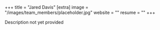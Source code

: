 +++
title = "Jared Davis"
[extra]
image = "/images/team_members/placeholder.jpg"
website = ""
resume = ""
+++

Description not yet provided
